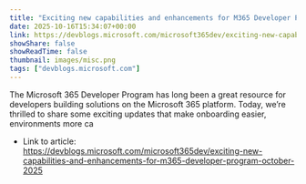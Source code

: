 ```yaml
---
title: "Exciting new capabilities and enhancements for M365 Developer Program - October 2025"
date: 2025-10-16T15:34:07+00:00
link: https://devblogs.microsoft.com/microsoft365dev/exciting-new-capabilities-and-enhancements-for-m365-developer-program-october-2025
showShare: false
showReadTime: false
thumbnail: images/misc.png
tags: ["devblogs.microsoft.com"]
---
```

The Microsoft 365 Developer Program has long been a great resource for developers building solutions on the Microsoft 365 platform. Today, we’re thrilled to share some exciting updates that make onboarding easier, environments more ca

- Link to article: https://devblogs.microsoft.com/microsoft365dev/exciting-new-capabilities-and-enhancements-for-m365-developer-program-october-2025